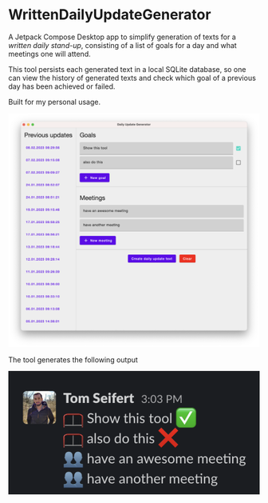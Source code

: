 # WrittenDailyUpdateGenerator

A Jetpack Compose Desktop app to simplify generation of texts for a _written daily stand-up_, consisting
of a list of goals for a day and what meetings one will attend.

This tool persists each generated text in a local SQLite database, so one can view
the history of generated texts and check which goal of a previous day has been achieved
or failed.

Built for my personal usage.

![](sample.png)

The tool generates the following output

![](output.png)